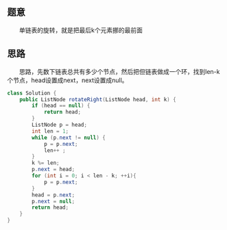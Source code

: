 ## 题意
　　单链表的旋转，就是把最后k个元素挪的最前面
## 思路
　　思路，先数下链表总共有多少个节点，然后把但链表做成一个环，找到len-k个节点，head设置成next，next设置成null。
```java
class Solution {
    public ListNode rotateRight(ListNode head, int k) {
        if (head == null) {
            return head;
        }
        ListNode p = head;
        int len = 1;
        while (p.next != null) {
            p = p.next;
            len++ ;
        }
        k %= len;
        p.next = head;
        for (int i = 0; i < len - k; ++i){
            p = p.next;
        }
        head = p.next;
        p.next = null;
        return head;
    }
}
```
